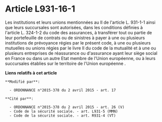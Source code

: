 # Article L931-16-1

Les institutions et leurs unions mentionnées au II de l'article L. 931-1-1 ainsi que leurs succursales sont autorisées, dans
les conditions définies à l'article L. 324-1-2 du code des assurances, à transférer tout ou partie de leur portefeuille de
contrats ou de sinistres à payer à une ou plusieurs institutions de prévoyance régies par le présent code, à une ou plusieurs
mutuelles ou unions régies par le livre II du code de la mutualité et à une ou plusieurs entreprises de réassurance ou
d'assurance ayant leur siège social en France ou dans un autre Etat membre de l'Union européenne, ou à leurs succursales
établies sur le territoire de l'Union européenne  .

**Liens relatifs à cet article**

	**Modifié par**:

	  - ORDONNANCE n°2015-378 du 2 avril 2015 - art. 17

	**Cité par**:

	  - ORDONNANCE n°2015-378 du 2 avril 2015 - art. 26 (V)
	  - Code de la sécurité sociale. - art. L931-5 (MMN)
	  - Code de la sécurité sociale. - art. R931-4 (VT)
